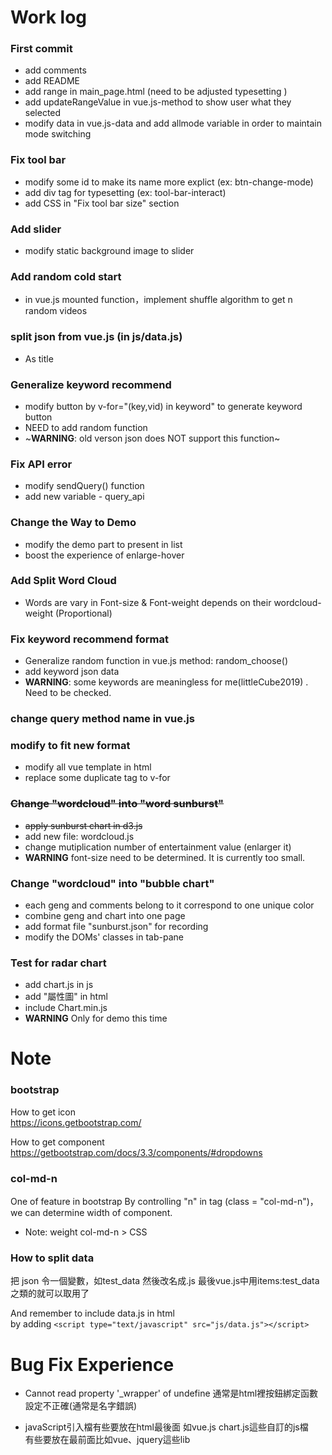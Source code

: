# Work log
### First commit 
* add comments  
* add README  
* add range in main_page.html (need to be adjusted typesetting )  
* add updateRangeValue in vue.js-method to show user what they selected 
* modify data in vue.js-data and add allmode variable in order to maintain mode switching  

### Fix tool bar 
* modify some id to make its name more explict
(ex: btn-change-mode)
* add div tag for typesetting
(ex: tool-bar-interact)
* add CSS in "Fix tool bar size" section

### Add slider 
* modify static background image to slider 

### Add random cold start 
* in vue.js mounted function，implement shuffle algorithm to get n random videos

### split json from vue.js (in js/data.js) 
* As title

### Generalize keyword recommend 
* modify button by v-for="(key,vid) in keyword" to generate keyword button
* NEED to add random function
* ~**WARNING**: old verson json does NOT support this function~ 

### Fix API error
* modify sendQuery() function
* add new variable - query_api

### Change the Way to Demo
* modify the demo part to present in list
* boost the experience of enlarge-hover

### Add Split Word Cloud
* Words are vary in Font-size & Font-weight depends on their wordcloud-weight (Proportional)

### Fix keyword recommend format
* Generalize random function in vue.js method: random_choose()
* add keyword json data 
* **WARNING**: some keywords are meaningless for me(littleCube2019) . Need to be checked.

### change query method name in vue.js

### modify to fit new format  
* modify all vue template in html
* replace some duplicate tag to v-for  

### ~~Change "wordcloud" into "word sunburst"~~
* ~~apply sunburst chart in d3.js~~
* add new file: wordcloud.js
* change mutiplication number of entertainment value (enlarger it)
* **WARNING** font-size need to be determined. It is currently too small.

### Change "wordcloud" into "bubble chart"
* each geng and comments belong to it correspond to one unique color
* combine geng and chart into one page
* add format file "sunburst.json" for recording
* modify the DOMs' classes in tab-pane

### Test for radar chart 
* add chart.js in js 
* add "屬性圖" in html
* include Chart.min.js
* **WARNING** Only for demo this time

# Note
### bootstrap

How to get icon   
https://icons.getbootstrap.com/    

How to get component  
https://getbootstrap.com/docs/3.3/components/#dropdowns

### col-md-n
One of feature in bootstrap
By controlling "n" in tag (class = "col-md-n")，we can determine width of component.  
* Note: weight col-md-n > CSS 

### How to split data
把 json 令一個變數，如test_data
然後改名成.js 
最後vue.js中用items:test_data之類的就可以取用了

And remember to include data.js in html  
by adding  `<script type="text/javascript" src="js/data.js"></script> `

# Bug Fix Experience 

* Cannot read property '\_wrapper' of undefine
通常是html裡按鈕綁定函數設定不正確(通常是名字錯誤)

* javaScript引入檔有些要放在html最後面 如vue.js chart.js這些自訂的js檔  
有些要放在最前面比如vue、jquery這些lib
